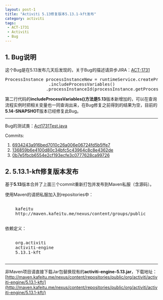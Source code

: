```yaml
---
layout: post-1
title: "Activiti 5.13修复版本5.13.1-kft发布"
category: activiti
tags: 
 - ACT-1731
 - Activiti
 - Bug
---
```


## 1. Bug说明

这个Bug是在5.13发布几天后发现的，关于Bug的描述请异步JIRA：[ACT-1731](https://jira.codehaus.org/browse/ACT-1731)

<pre class="brush:java">
ProcessInstance processInstanceNew = runtimeService.createProcessInstanceQuery()
				 .includeProcessVariables()
                .processInstanceId(processInstance.getProcessInstanceId()).singleResult();
</pre>
第二行代码的**includeProcessVariables()**方法是**5.13**版本新增加的，可以在查询流程实例时把相关变量也一同查询出来，在Bug修复之前得到的结果为空，目前的**5.14-SNAPSHOT**版本已经修复此Bug。

----

Bug的测试类：[Act1731Test.java](https://github.com/henryyan/activiti-unit-test-template/blob/1e088e93241ccd06ae0807fc3f18a94d12a72a52/src/test/java/org/activiti/v513/Act1731Test.java)

Commits:

1. [6934243a916bed7010c26a006e06724fd5b5ffe7](https://github.com/Activiti/Activiti/commit/6934243a916bed7010c26a006e06724fd5b5ffe7)
2. [136859b6e4100d80c34bfc5c43964c8c8e4362de](https://github.com/Activiti/Activiti/commit/136859b6e4100d80c34bfc5c43964c8c8e4362de)
3. [0b7e5fbcb6554e2cf193ecfe3c0777628ca99726](https://github.com/Activiti/Activiti/commit/0b7e5fbcb6554e2cf193ecfe3c0777628ca99726)

## 2. 5.13.1-kft修复版本发布

基于**5.13**版本合并了上面三个commit重新打包并发布到Maven私服（含源码）。

使用Maven的请把私服加入到repositories中：

<pre class="brush:xml">
<repository>
	<id>kafeitu</id>
    <url>http://maven.kafeitu.me/nexus/content/groups/public</url>
</repository>
</pre>

依赖定义：
<pre class="brush:xml">
<dependency>
	<groupId>org.activiti</groupId>
	<artifactId>activiti-engine</artifactId>
	<version>5.13.1-kft</version>
</dependency>
</pre>

----
非Maven项目请直接下载Jar包替换现有的**activiti-engine-5.13.jar**，下载地址：
[http://maven.kafeitu.me/nexus/content/repositories/public/org/activiti/activiti-engine/5.13.1-kft/](http://maven.kafeitu.me/nexus/content/repositories/public/org/activiti/activiti-engine/5.13.1-kft/)